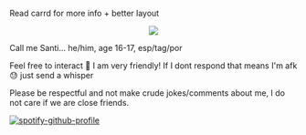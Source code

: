 Read carrd for more info + better layout

<p align=center>
<img src=https://github.com/user-attachments/assets/31b7923a-990f-4882-b6d4-36351bfb6205>
</p>

Call me Santi... he/him, age 16-17, esp/tag/por

Feel free to interact 🙌 I am very friendly! If I dont respond that means I'm afk 😓 just send a whisper

Please be respectful and not make crude jokes/comments about me, I do not care if we are close friends.

[![spotify-github-profile](https://spotify-github-profile.kittinanx.com/api/view?uid=b0p37964wfd7nrcj4co2cu9uc&cover_image=true&theme=novatorem&show_offline=true&background_color=121212&interchange=true&bar_color=ffffff&bar_color_cover=true)](https://spotify-github-profile.kittinanx.com/api/view?uid=b0p37964wfd7nrcj4co2cu9uc&redirect=true)
